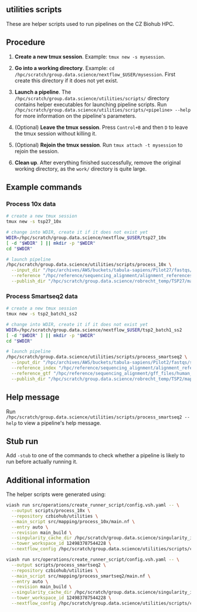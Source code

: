 ## utilities scripts

These are helper scripts used to run pipelines on the CZ Biohub HPC.

## Procedure

1. **Create a new tmux session**. Example: `tmux new -s mysession`.

2. **Go into a working directory**. Example: `cd /hpc/scratch/group.data.science/nextflow_$USER/mysession`. First create this directory if it does not yet exist.

3. **Launch a pipeline**. The `/hpc/scratch/group.data.science/utilities/scripts/` directory contains helper executables for launching pipeline scripts. 
  Run `/hpc/scratch/group.data.science/utilities/scripts/<pipeline> --help` for more information on the pipeline's parameters.

4. (Optional) **Leave the tmux session**. Press `Control+B` and then `D` to leave the tmux session without killing it.

5. (Optional) **Rejoin the tmux session**. Run `tmux attach -t mysession` to rejoin the session.

6. **Clean up**. After everything finished successfully, remove the original working directory, as the `work/` directory is quite large.

## Example commands

### Process 10x data

```bash
# create a new tmux session
tmux new -s tsp27_10x

# change into WDIR, create it if it does not exist yet
WDIR=/hpc/scratch/group.data.science/nextflow_$USER/tsp27_10x
[ -d "$WDIR" ] || mkdir -p "$WDIR"
cd "$WDIR"

# launch pipeline
/hpc/scratch/group.data.science/utilities/scripts/process_10x \
  --input_dir "/hpc/archives/AWS/buckets/tabula-sapiens/Pilot27/fastqs/10X/" \
  --reference "/hpc/reference/sequencing_alignment/alignment_references/human_gencode_v41_ercc_cellranger.tgz" \
  --publish_dir "/hpc/scratch/group.data.science/robrecht_temp/TSP27/mapping/10X/"
```

### Process Smartseq2 data

```bash
# create a new tmux session
tmux new -s tsp2_batch1_ss2

# change into WDIR, create it if it does not exist yet
WDIR=/hpc/scratch/group.data.science/nextflow_$USER/tsp2_batch1_ss2
[ -d "$WDIR" ] || mkdir -p "$WDIR"
cd "$WDIR"

# launch pipeline
/hpc/scratch/group.data.science/utilities/scripts/process_smartseq2 \
  --input_dir "/hpc/archives/AWS/buckets/tabula-sapiens/Pilot2/fastqs/smartseq2/batch1" \
  --reference_index "/hpc/reference/sequencing_alignment/alignment_references/human_gencode_v41_ercc_star.tgz" \
  --reference_gtf "/hpc/reference/sequencing_alignment/gff_files/human_gencode_v41.gtf.gz" \
  --publish_dir "/hpc/scratch/group.data.science/robrecht_temp/TSP2/mapping/smartseq2/batch1"
```

## Help message

Run `/hpc/scratch/group.data.science/utilities/scripts/process_smartseq2 --help` to view a pipeline's help message.

## Stub run

Add `-stub` to one of the commands to check whether a pipeline is likely to run before actually running it.

## Additional information

The helper scripts were generated using:

```bash
viash run src/operations/create_runner_script/config.vsh.yaml -- \
  --output scripts/process_10x \
  --repository czbiohub/utilities \
  --main_script src/mapping/process_10x/main.nf \
  --entry auto \
  --revision main_build \
  --singularity_cache_dir /hpc/scratch/group.data.science/singularity_images \
  --tower_workspace_id 124983787544228 \
  --nextflow_config /hpc/scratch/group.data.science/utilities/scripts/czbhpc.config

viash run src/operations/create_runner_script/config.vsh.yaml -- \
  --output scripts/process_smartseq2 \
  --repository czbiohub/utilities \
  --main_script src/mapping/process_smartseq2/main.nf \
  --entry auto \
  --revision main_build \
  --singularity_cache_dir /hpc/scratch/group.data.science/singularity_images \
  --tower_workspace_id 124983787544228 \
  --nextflow_config /hpc/scratch/group.data.science/utilities/scripts/czbhpc.config
```